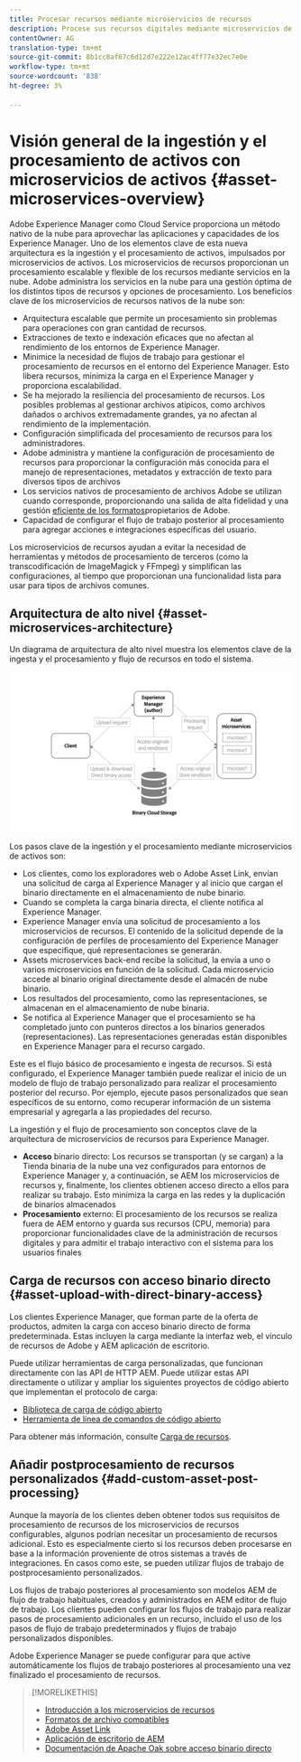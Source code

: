 ```yaml
---
title: Procesar recursos mediante microservicios de recursos
description: Procese sus recursos digitales mediante microservicios de procesamiento de recursos escalables y nativos de la nube.
contentOwner: AG
translation-type: tm+mt
source-git-commit: 8b1cc8af67c6d12d7e222e12ac4ff77e32ec7e0e
workflow-type: tm+mt
source-wordcount: '838'
ht-degree: 3%

---
```



# Visión general de la ingestión y el procesamiento de activos con microservicios de activos {#asset-microservices-overview}

Adobe Experience Manager como Cloud Service proporciona un método nativo de la nube para aprovechar las aplicaciones y capacidades de los Experience Manager. Uno de los elementos clave de esta nueva arquitectura es la ingestión y el procesamiento de activos, impulsados por microservicios de activos. Los microservicios de recursos proporcionan un procesamiento escalable y flexible de los recursos mediante servicios en la nube. Adobe administra los servicios en la nube para una gestión óptima de los distintos tipos de recursos y opciones de procesamiento. Los beneficios clave de los microservicios de recursos nativos de la nube son:

* Arquitectura escalable que permite un procesamiento sin problemas para operaciones con gran cantidad de recursos.
* Extracciones de texto e indexación eficaces que no afectan al rendimiento de los entornos de Experience Manager.
* Minimice la necesidad de flujos de trabajo para gestionar el procesamiento de recursos en el entorno del Experience Manager. Esto libera recursos, minimiza la carga en el Experience Manager y proporciona escalabilidad.
* Se ha mejorado la resiliencia del procesamiento de recursos. Los posibles problemas al gestionar archivos atípicos, como archivos dañados o archivos extremadamente grandes, ya no afectan al rendimiento de la implementación.
* Configuración simplificada del procesamiento de recursos para los administradores.
* Adobe administra y mantiene la configuración de procesamiento de recursos para proporcionar la configuración más conocida para el manejo de representaciones, metadatos y extracción de texto para diversos tipos de archivos
* Los servicios nativos de procesamiento de archivos Adobe se utilizan cuando corresponde, proporcionando una salida de alta fidelidad y una gestión [eficiente de los formatos](file-format-support.md)propietarios de Adobe.
* Capacidad de configurar el flujo de trabajo posterior al procesamiento para agregar acciones e integraciones específicas del usuario.

Los microservicios de recursos ayudan a evitar la necesidad de herramientas y métodos de procesamiento de terceros (como la transcodificación de ImageMagick y FFmpeg) y simplifican las configuraciones, al tiempo que proporcionan una funcionalidad lista para usar para tipos de archivos comunes.

## Arquitectura de alto nivel {#asset-microservices-architecture}

Un diagrama de arquitectura de alto nivel muestra los elementos clave de la ingesta y el procesamiento y flujo de recursos en todo el sistema.

<!-- Proposed DRAFT diagram for asset microservices overview - see section "Asset processing - high-level diagram" in the PPTX deck

https://adobe-my.sharepoint.com/personal/gklebus_adobe_com/_layouts/15/guestaccess.aspx?guestaccesstoken=jexDC5ZnepXSt6dTPciH66TzckS1BPEfdaZuSgHugL8%3D&docid=2_1ec37f0bd4cc74354b4f481cd420e07fc&rev=1&e=CdgElS
-->

![Ingesta y procesamiento de activos con](assets/asset-microservices-overview.png "microservicios de activosToma y procesamiento de activos con microservicios de activos")

Los pasos clave de la ingestión y el procesamiento mediante microservicios de activos son:

* Los clientes, como los exploradores web o Adobe Asset Link, envían una solicitud de carga al Experience Manager y al inicio que cargan el binario directamente en el almacenamiento de nube binario.
* Cuando se completa la carga binaria directa, el cliente notifica al Experience Manager.
* Experience Manager envía una solicitud de procesamiento a los microservicios de recursos. El contenido de la solicitud depende de la configuración de perfiles de procesamiento del Experience Manager que especifique, qué representaciones se generarán.
* Assets microservices back-end recibe la solicitud, la envía a uno o varios microservicios en función de la solicitud. Cada microservicio accede al binario original directamente desde el almacén de nube binario.
* Los resultados del procesamiento, como las representaciones, se almacenan en el almacenamiento de nube binaria.
* Se notifica al Experience Manager que el procesamiento se ha completado junto con punteros directos a los binarios generados (representaciones). Las representaciones generadas están disponibles en Experience Manager para el recurso cargado.

Este es el flujo básico de procesamiento e ingesta de recursos. Si está configurado, el Experience Manager también puede realizar el inicio de un modelo de flujo de trabajo personalizado para realizar el procesamiento posterior del recurso. Por ejemplo, ejecute pasos personalizados que sean específicos de su entorno, como recuperar información de un sistema empresarial y agregarla a las propiedades del recurso.

La ingestión y el flujo de procesamiento son conceptos clave de la arquitectura de microservicios de recursos para Experience Manager.

* **Acceso** binario directo: Los recursos se transportan (y se cargan) a la Tienda binaria de la nube una vez configurados para entornos de Experience Manager y, a continuación, se AEM los microservicios de recursos y, finalmente, los clientes obtienen acceso directo a ellos para realizar su trabajo. Esto minimiza la carga en las redes y la duplicación de binarios almacenados
* **Procesamiento** externo: El procesamiento de los recursos se realiza fuera de AEM entorno y guarda sus recursos (CPU, memoria) para proporcionar funcionalidades clave de la administración de recursos digitales y para admitir el trabajo interactivo con el sistema para los usuarios finales

## Carga de recursos con acceso binario directo {#asset-upload-with-direct-binary-access}

Los clientes Experience Manager, que forman parte de la oferta de productos, admiten la carga con acceso binario directo de forma predeterminada. Estas incluyen la carga mediante la interfaz web, el vínculo de recursos de Adobe y AEM aplicación de escritorio.

Puede utilizar herramientas de carga personalizadas, que funcionan directamente con las API de HTTP AEM. Puede utilizar estas API directamente o utilizar y ampliar los siguientes proyectos de código abierto que implementan el protocolo de carga:

* [Biblioteca de carga de código abierto](https://github.com/adobe/aem-upload)
* [Herramienta de línea de comandos de código abierto](https://github.com/adobe/aio-cli-plugin-aem)

Para obtener más información, consulte [Carga de recursos](add-assets.md).

## Añadir postprocesamiento de recursos personalizados {#add-custom-asset-post-processing}

Aunque la mayoría de los clientes deben obtener todos sus requisitos de procesamiento de recursos de los microservicios de recursos configurables, algunos podrían necesitar un procesamiento de recursos adicional. Esto es especialmente cierto si los recursos deben procesarse en base a la información proveniente de otros sistemas a través de integraciones. En casos como este, se pueden utilizar flujos de trabajo de postprocesamiento personalizados.

Los flujos de trabajo posteriores al procesamiento son modelos AEM de flujo de trabajo habituales, creados y administrados en AEM editor de flujo de trabajo. Los clientes pueden configurar los flujos de trabajo para realizar pasos de procesamiento adicionales en un recurso, incluido el uso de los pasos de flujo de trabajo predeterminados y flujos de trabajo personalizados disponibles.

Adobe Experience Manager se puede configurar para que active automáticamente los flujos de trabajo posteriores al procesamiento una vez finalizado el procesamiento de recursos.

<!-- TBD asgupta, Engg: Create some asset-microservices-data-flow-diagram.
-->

>[!MORELIKETHIS]
>
>* [Introducción a los microservicios de recursos](asset-microservices-configure-and-use.md)
>* [Formatos de archivo compatibles](file-format-support.md)
>* [Adobe Asset Link](https://helpx.adobe.com/es/enterprise/using/adobe-asset-link.html)
>* [Aplicación de escritorio de AEM](https://docs.adobe.com/content/help/es-ES/experience-manager-desktop-app/using/introduction.translate.html)
>* [Documentación de Apache Oak sobre acceso binario directo](https://jackrabbit.apache.org/oak/docs/features/direct-binary-access.html)

